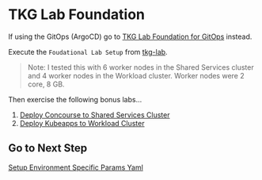 # TKG Lab Foundation

If using the GitOps (ArgoCD) go to [TKG Lab Foundation for GitOps](00-tkg-lab-foundation-gitops.md) instead.

Execute the `Foudational Lab Setup` from [tkg-lab](https://github.com/Pivotal-Field-Engineering/tkg-lab).

>Note: I tested this with 6 worker nodes in the Shared Services cluster and 4 worker nodes in the Workload cluster.  Worker nodes were 2 core, 8 GB.

Then exercise the following bonus labs...

1. [Deploy Concourse to Shared Services Cluster](https://github.com/Pivotal-Field-Engineering/tkg-lab/blob/master/docs/bonus-labs/concourse.md)
2. [Deploy Kubeapps to Workload Cluster](https://github.com/Pivotal-Field-Engineering/tkg-lab/blob/master/docs/bonus-labs/kubeapps.md)

## Go to Next Step

[Setup Environment Specific Params Yaml](01-environment-config.md)
